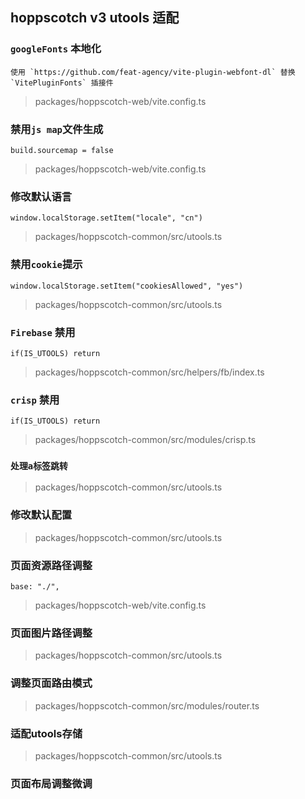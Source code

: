 ## hoppscotch v3 utools 适配

### `googleFonts` 本地化

```
使用 `https://github.com/feat-agency/vite-plugin-webfont-dl` 替换 `VitePluginFonts` 插接件
```

> packages/hoppscotch-web/vite.config.ts

### 禁用`js map`文件生成

`build.sourcemap = false`
> packages/hoppscotch-web/vite.config.ts

### 修改默认语言

`window.localStorage.setItem("locale", "cn")`
> packages/hoppscotch-common/src/utools.ts

### 禁用`cookie`提示

`window.localStorage.setItem("cookiesAllowed", "yes")`
> packages/hoppscotch-common/src/utools.ts

### `Firebase` 禁用

`if(IS_UTOOLS) return`
> packages/hoppscotch-common/src/helpers/fb/index.ts

### `crisp` 禁用

`if(IS_UTOOLS) return`
> packages/hoppscotch-common/src/modules/crisp.ts

### `处理a标签跳转`

> packages/hoppscotch-common/src/utools.ts

### 修改默认配置

> packages/hoppscotch-common/src/utools.ts

### 页面资源路径调整

`base: "./",`
> packages/hoppscotch-web/vite.config.ts

### 页面图片路径调整

> packages/hoppscotch-common/src/utools.ts

### 调整页面路由模式

> packages/hoppscotch-common/src/modules/router.ts

### 适配utools存储

> packages/hoppscotch-common/src/utools.ts

### 页面布局调整微调

